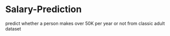 # Salary-Prediction

predict whether a person
makes over
50K per year or not from classic adult dataset
